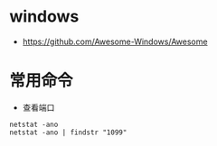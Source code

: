# windows

- <https://github.com/Awesome-Windows/Awesome>

# 常用命令

- 查看端口

```shell
netstat -ano
netstat -ano | findstr "1099"
```

